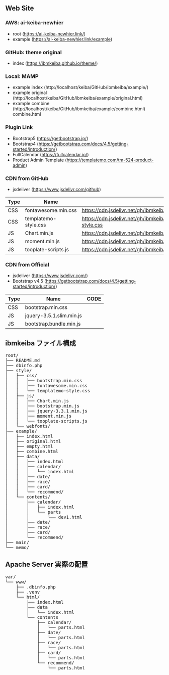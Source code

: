 ## Web Site

### AWS: ai-keiba-newhier
* root (https://ai-keiba-newhier.link/)
* example (https://ai-keiba-newhier.link/example)

### GitHub: theme original
* index (https://ibmkeiba.github.io/theme/)

### Local: MAMP
* example index (http://localhost/keiba/GitHub/ibmkeiba/example/)
* example original (http://localhost/keiba/GitHub/ibmkeiba/example/original.html)
* example combine (http://localhost/keiba/GitHub/ibmkeiba/example/combine.html)
combine.html

### Plugin Link
* Bootstrap5 (https://getbootstrap.jp/)
* Bootstrap4 (https://getbootstrap.com/docs/4.5/getting-started/introduction/)
* FullCalendar (https://fullcalendar.io/)
* Product Admin Template (https://templatemo.com/tm-524-product-admin)


### CDN from GitHub
* jsdeliver (https://www.jsdelivr.com/github)

|  Type  |  Name  |  URL  |
| ---- | ---- | ---- |
|  CSS  |  fontawesome.min.css  |  https://cdn.jsdelivr.net/gh/ibmkeiba/ibmkeiba@main/style/css/fontawesome.min.css  |
|  CSS  |  templatemo-style.css  |  https://cdn.jsdelivr.net/gh/ibmkeiba/ibmkeiba@main/style/css/templatemo-style.css  |
|  JS  |  Chart.min.js  |  https://cdn.jsdelivr.net/gh/ibmkeiba/ibmkeiba@main/style/js/Chart.min.js  |
|  JS  |  moment.min.js  |  https://cdn.jsdelivr.net/gh/ibmkeiba/ibmkeiba@main/style/js/moment.min.js  |
|  JS  |  tooplate-scripts.js  |  https://cdn.jsdelivr.net/gh/ibmkeiba/ibmkeiba@main/style/js/tooplate-scripts.js  |


### CDN from Official

* jsdeliver (https://www.jsdelivr.com/)
* Bootstrap v4.5 (https://getbootstrap.com/docs/4.5/getting-started/introduction/)

|  Type  |  Name  |  CODE  |
| ---- | ---- | ---- |
|  CSS  |  bootstrap.min.css  |  <link rel="stylesheet" href="https://cdn.jsdelivr.net/npm/bootstrap@4.5.3/dist/css/bootstrap.min.css" integrity="sha384-TX8t27EcRE3e/ihU7zmQxVncDAy5uIKz4rEkgIXeMed4M0jlfIDPvg6uqKI2xXr2" crossorigin="anonymous">  |
|  JS  |  jquery-3.5.1.slim.min.js  |  <script src="https://code.jquery.com/jquery-3.5.1.slim.min.js" integrity="sha384-DfXdz2htPH0lsSSs5nCTpuj/zy4C+OGpamoFVy38MVBnE+IbbVYUew+OrCXaRkfj" crossorigin="anonymous"></script>  |
|  JS  |  bootstrap.bundle.min.js  |  <script src="https://cdn.jsdelivr.net/npm/bootstrap@4.5.3/dist/js/bootstrap.bundle.min.js" integrity="sha384-ho+j7jyWK8fNQe+A12Hb8AhRq26LrZ/JpcUGGOn+Y7RsweNrtN/tE3MoK7ZeZDyx" crossorigin="anonymous"></script>  |


## ibmkeiba ファイル構成

<pre>
root/
├── README.md
├── dbinfo.php
├── style/
│   ├── css/
│   │   ├── bootstrap.min.css
│   │   ├── fontawesome.min.css
│   │   └── templatemo-style.css
│   ├── js/
│   │   ├── Chart.min.js
│   │   ├── bootstrap.min.js
│   │   ├── jquery-3.3.1.min.js
│   │   ├── moment.min.js
│   │   └── tooplate-scripts.js
│   └── webfonts/
├── example/
│   ├── index.html
│   ├── original.html
│   ├── empty.html
│   ├── combine.html
│   ├── data/
│   │   ├── index.html
│   │   ├── calendar/
│   │   │   └── index.html
│   │   ├── date/
│   │   ├── race/
│   │   ├── card/
│   │   └── recommend/
│   └── contents/
│       ├── calendar/
│       │   ├── index.html
│       │   └── parts
│       │       └── dev1.html
│       ├── date/
│       ├── race/
│       ├── card/
│       └── recommend/
├── main/
└── memo/
</pre>


## Apache Server 実際の配置

<pre>
var/
└── www/
    ├── .dbinfo.php
    ├── .venv
    └── html/
        ├── index.html
        ├── data
        │   └── index.html
        └── contents
            ├── calendar/
            │   └── parts.html
            ├── date/
            │   └── parts.html
            ├── race/
            │   └── parts.html
            ├── card/
            │   └── parts.html
            └── recommend/
                └── parts.html
</pre>

<!--
**ibmkeiba/ibmkeiba** is a ✨ _special_ ✨ repository because its `README.md` (this file) appears on your GitHub profile.

Here are some ideas to get you started:

- 🔭 I’m currently working on ...
- 🌱 I’m currently learning ...
- 👯 I’m looking to collaborate on ...
- 🤔 I’m looking for help with ...
- 💬 Ask me about ...
- 📫 How to reach me: ...
- 😄 Pronouns: ...
- ⚡ Fun fact: ...
-->
